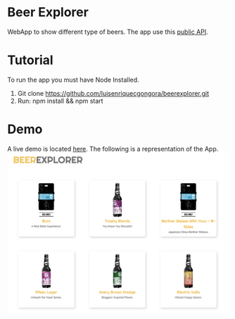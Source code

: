 # Beer Explorer
WebApp to show different type of beers. The app use this [public API](https://punkapi.com/).

# Tutorial
To run the app you must have Node Installed.
1. Git clone https://github.com/luisenriquecgongora/beerexplorer.git
2. Run: npm install && npm start

# Demo
A live demo is located [here](https://beerexplorer.oracliom.com/). The following is a representation of the App. ![Preview of Beer Explorer](/public/media/preview_punkapp.png)
